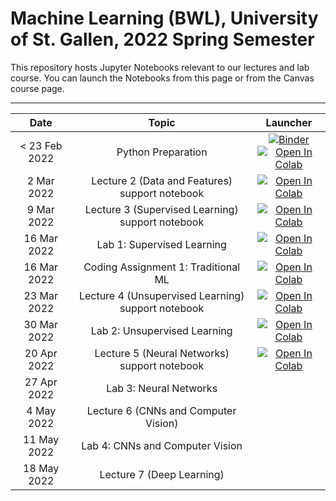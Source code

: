 # Machine Learning (BWL), University of St. Gallen, 2022 Spring Semester

This repository hosts Jupyter Notebooks relevant to our lectures and lab course. You can launch the Notebooks from this page or from the Canvas course page.



---



| Date                      |  Topic                     | Launcher | 
|:-------------------------:|:--------------------------:|:--------:|
|  < 23 Feb 2022 | Python Preparation | [![Binder](https://mybinder.org/badge_logo.svg)](https://mybinder.org/v2/gh/HSG-AIML-Teaching/MLBBWL-2022FS/main?filepath=python101%2Flab_0.ipynb)</br>[![Open In Colab](https://colab.research.google.com/assets/colab-badge.svg)](https://colab.research.google.com/github/HSG-AIML-Teaching/MLBBWL-2022FS/blob/main/python101/lab_0.ipynb) |
| 2 Mar 2022               | Lecture 2 (Data and Features) support notebook   | [![Open In Colab](https://colab.research.google.com/assets/colab-badge.svg)](https://colab.research.google.com/github/HSG-AIML-Teaching/MLBBWL-2022FS/blob/main/lecture_02/02_image_data.ipynb)  |  
| 9 Mar 2022               | Lecture 3 (Supervised Learning) support notebook   | [![Open In Colab](https://colab.research.google.com/assets/colab-badge.svg)](https://colab.research.google.com/github/HSG-AIML-Teaching/MLBBWL-2022FS/blob/main/lecture_03/03_supervisedlearning.ipynb)  |  
| 16 Mar 2022               | Lab 1: Supervised Learning   | [![Open In Colab](https://colab.research.google.com/assets/colab-badge.svg)](https://colab.research.google.com/github/HSG-AIML-Teaching/MLBBWL-2022FS/blob/main/lab_01/lab_01.ipynb)  |
| 16 Mar 2022               | Coding Assignment 1: Traditional ML   | [![Open In Colab](https://colab.research.google.com/assets/colab-badge.svg)](https://colab.research.google.com/github/HSG-AIML-Teaching/MLBBWL-2022FS/blob/main/assignment_1/assignment_1.ipynb)  |
| 23 Mar 2022               | Lecture 4 (Unsupervised Learning) support notebook   | [![Open In Colab](https://colab.research.google.com/assets/colab-badge.svg)](https://colab.research.google.com/github/HSG-AIML-Teaching/MLBBWL-2022FS/blob/main/lecture_04/04_unsupervisedlearning.ipynb)  |  
| 30 Mar 2022               | Lab 2: Unsupervised Learning   | [![Open In Colab](https://colab.research.google.com/assets/colab-badge.svg)](https://colab.research.google.com/github/HSG-AIML-Teaching/MLBBWL-2022FS/blob/main/lab_02/lab_02.ipynb)   |  
| 20 Apr 2022               | Lecture 5 (Neural Networks) support notebook   | [![Open In Colab](https://colab.research.google.com/assets/colab-badge.svg)](https://colab.research.google.com/github/HSG-AIML-Teaching/MLBBWL-2022FS/blob/main/lecture_05/05_neuralnetworks.ipynb)   |  
| 27 Apr 2022               | Lab 3: Neural Networks   |   |  
| 4 May 2022               | Lecture 6 (CNNs and Computer Vision)   |   |  
| 11 May 2022               | Lab 4: CNNs and Computer Vision   |   |  
| 18 May 2022               | Lecture 7 (Deep Learning)   |   |  